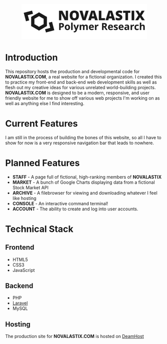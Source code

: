 <p align="center"><a href="https://novalastix.com" target="_blank">
  <picture>
      <source media="(prefers-color-scheme: dark)" srcset="https://raw.githubusercontent.com/novalastix/novalastix.com/main/public/images/novalogo_light_t.png">
      <source media="(prefers-color-scheme: light)" srcset="https://raw.githubusercontent.com/novalastix/novalastix.com/main/public/images/novalogo_dark_t.png">
      <img width="400px" alt="NOVALASTIX Logo" src="https://raw.githubusercontent.com/novalastix/novalastix.com/main/public/images/novalogo_dark_t.png">
  </picture>
</a></p>

# Introduction
This repository hosts the production and developmental code for **NOVALASTIX.COM**, a real website for a fictional organization. I created this to practice my front-end and back-end web development skills as well as flesh out my creative ideas for various unrelated world-building projects. **NOVALASTIX.COM** is designed to be a modern, responsive, and user friendly website for me to show off various web projects I'm working on as well as anything else I find interesting.

# Current Features
I am still in the process of building the bones of this website, so all I have to show for now is a very responsive navigation bar that leads to nowhere.

# Planned Features
* **STAFF** - A page full of fictional, high-ranking members of **NOVALASTIX**
* **MARKET** - A bunch of Google Charts displaying data from a fictional Stock Market API
* **ARCHIVE** - A filebrowser for viewing and downloading whatever I feel like hosting
* **CONSOLE** - An interactive command terminal!
* **ACCOUNT** - The ability to create and log into user accounts.

# Technical Stack
## Frontend
* HTML5
* CSS3
* JavaScript
## Backend
* PHP
* [Laravel](https://laravel.com/)
* MySQL
## Hosting
The production site for **NOVALASTIX.COM** is hosted on [DeamHost](http://dreamhost.com/)
